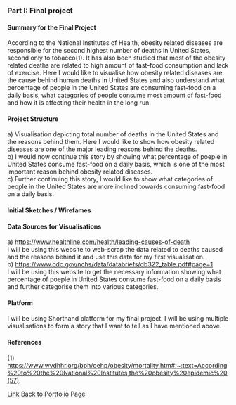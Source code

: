 ### Part I: Final project

#### Summary for the Final Project

According to the National Institutes of Health, obesity related diseases are responsible for the second highest number of deaths in United States, second only to tobacco(1). It has also been studied that most of the obesity related deaths are related to high amount of fast-food consumption and lack of exercise.
Here I would like to visualise how obesity related diseases are the cause behind human deaths in United States and also understand what percentage of people in the United States are consuming fast-food on a daily basis, what categories of people consume most amount of fast-food and how it is affecting their health in the long run.

#### Project Structure
a) Visualisation depicting total number of deaths in the United States and the reasons behind them. Here I would like to show how obesity related diseases are one of the major leading reasons behind the deaths. <br />
b) I would now continue this story by showing what percentage of poeple in United States consume fast-food on a daily basis, which is one of the most important reason behind obesity related diseases. <br />
c) Further continuing this story, I would like to show what categories of people in the United States are more inclined towards consuming fast-food on a daily basis.

#### Initial Sketches / Wirefames

#### Data Sources for Visualisations
a) https://www.healthline.com/health/leading-causes-of-death <br />
I will be using this website to web-scrap the data related to deaths caused and the reasons behind it and use this data for my first visualisation. <br />
b) https://www.cdc.gov/nchs/data/databriefs/db322_table.pdf#page=1 <br />
I will be using this website to get the necessary information showing what percentage of poeple in United States consume fast-food on a daily basis and further categorise them into various categories.

#### Platform
I will be using Shorthand platform for my final project. I will be using multiple visualisations to form a story that I want to tell as I have mentioned above. 

#### References
(1) https://www.wvdhhr.org/bph/oehp/obesity/mortality.htm#:~:text=According%20to%20the%20National%20Institutes,the%20obesity%20epidemic%20(57).

[Link Back to Portfolio Page](https://shubham-prabhu.github.io/portfolio/)
